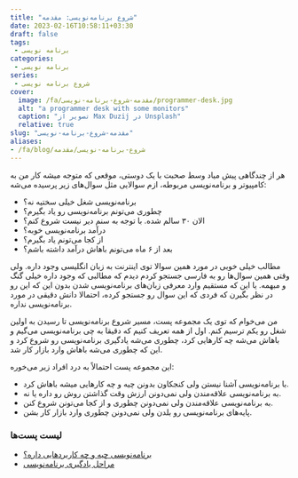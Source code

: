```yaml
---
title: "شروع برنامه‌نویسی: مقدمه"
date: 2023-02-16T10:58:11+03:30
draft: false
tags: 
 - برنامه نویسی
categories:
 - برنامه نویسی
series:
 - شروع برنامه نویسی
cover:
  image: /fa/مقدمه-شروع-برنامه-نویسی/programmer-desk.jpg
  alt: "a programmer desk with some monitors"
  caption: "تصویر از Max Duzij در Unsplash"
  relative: true
slug: "مقدمه-شروع-برنامه-نویسی"
aliases:
- /fa/blog/شروع-برنامه-نویسی/مقدمه
---
```

هر از چندگاهی پیش میاد وسط صحبت با یک دوستی، موقعی که متوجه میشه کار من به کامپیوتر و برنامه‌نویسی مربوطه، ازم سوالایی مثل سوال‌های زیر پرسیده می‌شه:

* برنامه‌نویسی شغل خیلی سختیه نه؟
* چطوری می‌تونم برنامه‌نویسی رو یاد بگیرم؟
* الان ۳۰ سالم شده. با توجه به سنم دیر نیست شروع کنم؟
* درآمد برنامه‌نویسی خوبه؟
* از کجا می‌تونم یاد بگیرم؟
* بعد از ۶ ماه می‌تونم باهاش درآمد داشته باشم؟

مطالب خیلی خوبی در مورد همین سوالا توی اینترنت به زبان انگلیسی وجود داره. ولی وقتی همین سوال‌ها رو به فارسی جستجو کردم دیدم که مطالبی که وجود داره خیلی گنگ و مبهمه. یا این که مستقیم وارد معرفی زبان‌های برنامه‌نویسی شدن بدون این که این رو در نظر بگیرن که فردی که این سوال رو جستجو کرده، احتمالا دانش دقیقی در مورد برنامه‌نویسی نداره.

من می‌خوام که توی یک مجموعه پست، مسیر شروع برنامه‌نویسی تا رسیدن به اولین شغل رو یکم ترسیم کنم. اول از همه تعریف کنیم که دقیقا به چی برنامه‌نویسی می‌گیم و باهاش می‌شه چه کارهایی کرد، چطوری می‌شه یادگیری برنامه‌نویسی رو شروع کرد و این که چطوری می‌شه باهاش وارد بازار کار شد.

این مجموعه پست احتمالاً به درد افراد زیر می‌خوره:
- با برنامه‌نویسی آشنا نیستن ولی کنجکاون بدونن چیه و چه‌ کارهایی میشه باهاش کرد.
- به برنامه‌نویسی علاقه‌مندن ولی نمی‌دونن ارزش وقت گذاشتن روش رو داره یا نه.
- به برنامه‌نویسی علاقه‌مندن ولی نمی‌دونن چطوری و از کجا می‌تونن شروع کنن.
- پایه‌های برنامه‌نویسی رو بلدن ولی نمی‌دونن چطوری وارد بازار کار بشن.

### لیست پست‌ها
* [برنامه‌نویسی چیه و چه کاربردهایی داره؟](/fa/تعریف-کاربرد-برنامه-نویسی/)
* [مراحل یادگیری برنامه‌نویسی](/fa/مراحل-یادگیری-برنامه-نویسی/)
